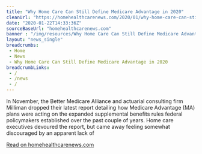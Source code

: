 ```yaml
--- 
title: "Why Home Care Can Still Define Medicare Advantage in 2020"
cleanUrl: "https://homehealthcarenews.com/2020/01/why-home-care-can-still-define-medicare-advantage-in-2020/"
date: "2020-01-22T14:33:36Z"
sourceBaseUrl: "homehealthcarenews.com"
banner : "/img/resources/Why Home Care Can Still Define Medicare Advantage in 2020.png"
layout: "news_single"
breadcrumbs:
 - Home
 - News
 - Why Home Care Can Still Define Medicare Advantage in 2020
breadcrumbLinks:
 - / 
 - /news
 - / 
---
```

In November, the Better Medicare Alliance and actuarial consulting firm Milliman dropped their latest report detailing how Medicare Advantage (MA) plans were acting on the expanded supplemental benefits rules federal policymakers established over the past couple of years. Home care executives devoured the report, but came away feeling somewhat discouraged by an apparent lack of  
  
[Read on homehealthcarenews.com](https://homehealthcarenews.com/2020/01/why-home-care-can-still-define-medicare-advantage-in-2020/)
